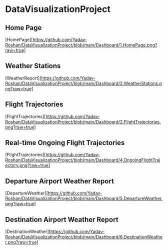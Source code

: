 # DataVisualizationProject
## Home Page
[HomePage][https://github.com/Yadav-Roshan/DataVisualizationProject/blob/main/Dashboard/1.HomePage.png?raw=true]

## Weather Stations
[WeatherReport][https://github.com/Yadav-Roshan/DataVisualizationProject/blob/main/Dashboard/2.WeatherStations.png?raw=true]

## Flight Trajectories
[FlightTrajectories][https://github.com/Yadav-Roshan/DataVisualizationProject/blob/main/Dashboard/2.FlightTrajectories.png?raw=true]

## Real-time Ongoing Flight Trajectories
[FlightTrajectories][https://github.com/Yadav-Roshan/DataVisualizationProject/blob/main/Dashboard/4.OngoingFlightTrajectory.png?raw=true]

## Departure Airport Weather Report
[DepartureWeather][https://github.com/Yadav-Roshan/DataVisualizationProject/blob/main/Dashboard/5.DepartureWeather.png?raw=true]

## Destination Airport Weather Report
[DestinationWeather][https://github.com/Yadav-Roshan/DataVisualizationProject/blob/main/Dashboard/6.DestinationWeather.png?raw=true]
